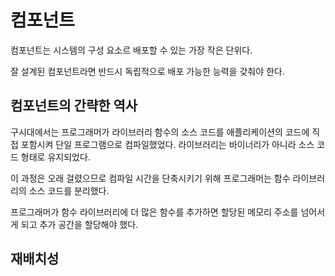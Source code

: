 # 컴포넌트

컴포넌트는 시스템의 구성 요소르 배포할 수 있는 가장 작은 단위다.

잘 설계된 컴포넌트라면 반드시 독립적으로 배포 가능한 능력을 갖춰야 한다.

## 컴포넌트의 간략한 역사

구시대에서는 프로그래머가 라이브러리 함수의 소스 코드를 애플리케이션의 코드에 직접 포함시켜 단일 프로그램으로 컴파일했었다. 라이브러리는 바이너리가 아니라 소스 코드 형태로 유지되었다.

이 과정은 오래 걸렸으므로 컴파일 시간을 단축시키기 위해 프로그래머는 함수 라이브러리의 소스 코드를 분리했다.

프로그래머가 함수 라이브러리에 더 많은 함수를 추가하면 할당된 메모리 주소를 넘어서게 되고 추가 공간을 할당해야 했다.

## 재배치성

